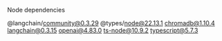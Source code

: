 Node dependencies

@langchain/community@0.3.29
@types/node@22.13.1
chromadb@1.10.4
langchain@0.3.15
openai@4.83.0
ts-node@10.9.2
typescript@5.7.3
